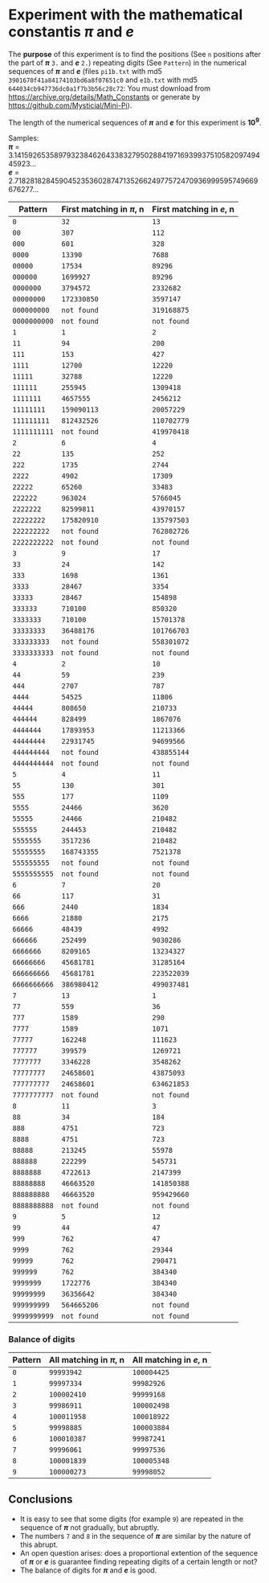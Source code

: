# Experiment with the mathematical constantis ***π*** and ***e***

The **purpose** of this experiment is to find the positions (See `n` positions after the part of ***π*** `3.` and ***e*** `2.`) repeating digits (See `Pattern`) in the numerical sequences of ***π*** 
and ***e*** (files `pi1b.txt` with md5 `3901670f41a84174103bd6a8f07651c0` and `e1b.txt` with md5 `644034cb947736dc0a1f7b3b56c28c72`: You must download from https://archive.org/details/Math_Constants or generate by https://github.com/Mysticial/Mini-Pi).<br />

The length of the numerical sequences of ***π*** and ***e*** for this experiment is **10<sup>9</sup>**.

Samples:<br /> 
***π*** = 3.1415926535897932384626433832795028841971693993751058209749445923...<br />
 ***e*** = 2.7182818284590452353602874713526624977572470936999595749669676277...<br />


| Pattern | First matching in ***π***, n | First matching in ***e***, n |
| --- | --- | --- |
| `0` | `32` | `13` |
| `00` | `307` | `112` |
| `000` | `601` | `328` |
| `0000` | `13390` | `7688` |
| `00000` | `17534` | `89296` |
| `000000` | `1699927` | `89296` |
| `0000000` | `3794572` | `2332682` |
| `00000000` | `172330850` | `3597147` |
| `000000000` | `not found` | `319168875` |
| `0000000000` | `not found` | `not found` |
| `1` | `1` | `2` |
| `11` | `94` | `200` |
| `111` | `153` | `427` |
| `1111` | `12700` | `12220` |
| `11111` | `32788` | `12220` |
| `111111` | `255945` | `1309418` |
| `1111111` | `4657555` | `2456212` |
| `11111111` | `159090113` | `20057229` |
| `111111111` | `812432526` | `110702779` |
| `1111111111` | `not found` | `419970418` |
| `2` | `6` | `4` |
| `22` | `135` | `252` |
| `222` | `1735` | `2744` |
| `2222` | `4902` | `17309` |
| `22222` | `65260` | `33483` |
| `222222` | `963024` | `5766045` |
| `2222222` | `82599811` | `43970157` |
| `22222222` | `175820910` | `135797503` |
| `222222222` | `not found` | `762802726` |
| `2222222222` | `not found` | `not found` |
| `3` | `9` | `17` |
| `33` | `24` | `142` |
| `333` | `1698` | `1361` |
| `3333` | `28467` | `3354` |
| `33333` | `28467` | `154898` |
| `333333` | `710100` | `850320` |
| `3333333` | `710100` | `15701378` |
| `33333333` | `36488176` | `101766703` |
| `333333333` | `not found` | `558301072` |
| `3333333333` | `not found` | `not found` |
| `4` | `2` | `10` |
| `44` | `59` | `239` |
| `444` | `2707` | `787` |
| `4444` | `54525` | `11806` |
| `44444` | `808650` | `210733` |
| `444444` | `828499` | `1867076` |
| `4444444` | `17893953` | `11213366` |
| `44444444` | `22931745` | `94699566` |
| `444444444` | `not found` | `438855144` |
| `4444444444` | `not found` | `not found` |
| `5` | `4` | `11` |
| `55` | `130` | `301` |
| `555` | `177` | `1109` |
| `5555` | `24466` | `3620` |
| `55555` | `24466` | `210482` |
| `555555` | `244453` | `210482` |
| `5555555` | `3517236` | `210482` |
| `55555555` | `168743355` | `7521378` |
| `555555555` | `not found` | `not found` |
| `5555555555` | `not found` | `not found` |
| `6` | `7` | `20` |
| `66` | `117` | `31` |
| `666` | `2440` | `1834` |
| `6666` | `21880` | `2175` |
| `66666` | `48439` | `4992` |
| `666666` | `252499` | `9030286` |
| `6666666` | `8209165` | `13234327` |
| `66666666` | `45681781` | `31285164` |
| `666666666` | `45681781` | `223522039` |
| `6666666666` | `386980412` | `499037481` |
| `7` | `13` | `1` |
| `77` | `559` | `36` |
| `777` | `1589` | `290` |
| `7777` | `1589` | `1071` |
| `77777` | `162248` | `111623` |
| `777777` | `399579` | `1269721` |
| `7777777` | `3346228` | `3548262` |
| `77777777` | `24658601` | `43875093` |
| `777777777` | `24658601` | `634621853` |
| `7777777777` | `not found` | `not found` |
| `8` | `11` | `3` |
| `88` | `34` | `184` |
| `888` | `4751` | `723` |
| `8888` | `4751` | `723` |
| `88888` | `213245` | `55978` |
| `888888` | `222299` | `545731` |
| `8888888` | `4722613` | `2147399` |
| `88888888` | `46663520` | `141850388` |
| `888888888` | `46663520` | `959429660` |
| `8888888888` | `not found` | `not found` |
| `9` | `5` | `12` |
| `99` | `44` | `47` |
| `999` | `762` | `47` |
| `9999` | `762` | `29344` |
| `99999` | `762` | `290471` |
| `999999` | `762` | `384340` |
| `9999999` | `1722776` | `384340` |
| `99999999` | `36356642` | `384340` |
| `999999999` | `564665206` | `not found` |
| `9999999999` | `not found` | `not found` |

### Balance of digits

| Pattern | All matching in ***π***, n | All matching in ***e***, n |
| --- | --- | --- |
| `0` | `99993942` | `100004425` |
| `1` | `99997334` | `99982926` |
| `2` | `100002410` | `99999168` |
| `3` | `99986911` | `100002498` |
| `4` | `100011958` | `100018922` |
| `5` | `99998885` | `100003884` |
| `6` | `100010387` | `99987241` |
| `7` | `99996061` | `99997536` |
| `8` | `100001839` | `100005348` |
| `9` | `100000273` | `99998052` |

## Conclusions

* It is easy to see that some digits (for example `9`) are repeated in the sequence of ***π*** not gradually, but abruptly.
* The numbers `7` and `8` in the sequence of ***π*** are similar by the nature of this abrupt. 
* An open question arises: does a proportional extention of the sequence of ***π*** or ***e*** is guarantee finding repeating digits of a certain length or not?
* The balance of digits for ***π*** and ***e*** is good.

